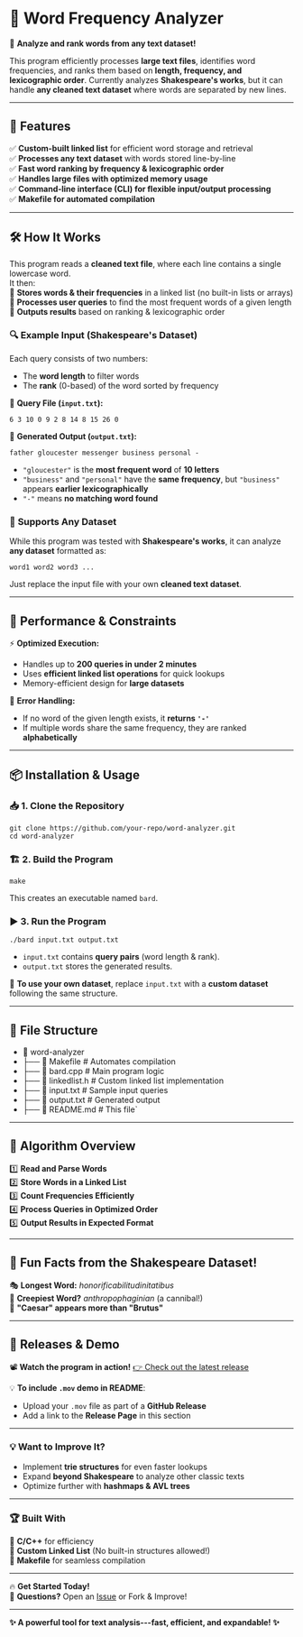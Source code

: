 📖 **Word Frequency Analyzer**
==============================

🚀 **Analyze and rank words from any text dataset!**

This program efficiently processes **large text files**, identifies word frequencies, and ranks them based on **length, frequency, and lexicographic order**. Currently analyzes **Shakespeare's works**, but it can handle **any cleaned text dataset** where words are separated by new lines.

* * * * *

📌 **Features**
---------------

✅ **Custom-built linked list** for efficient word storage and retrieval\
✅ **Processes any text dataset** with words stored line-by-line\
✅ **Fast word ranking by frequency & lexicographic order**\
✅ **Handles large files with optimized memory usage**\
✅ **Command-line interface (CLI) for flexible input/output processing**\
✅ **Makefile for automated compilation**

* * * * *

🛠 **How It Works**
-------------------

This program reads a **cleaned text file**, where each line contains a single lowercase word.\
It then:\
🔹 **Stores words & their frequencies** in a linked list (no built-in lists or arrays)\
🔹 **Processes user queries** to find the most frequent words of a given length\
🔹 **Outputs results** based on ranking & lexicographic order

### 🔍 **Example Input (Shakespeare's Dataset)**

Each query consists of two numbers:

-   The **word length** to filter words
-   The **rank** (0-based) of the word sorted by frequency

📌 **Query File (`input.txt`):**


`6 3
10 0
9 2
8 14
8 15
26 0`

📌 **Generated Output (`output.txt`):**

`father
gloucester
messenger
business
personal
-`

-   `"gloucester"` is the **most frequent word** of **10 letters**
-   `"business"` and `"personal"` have the **same frequency**, but `"business"` appears **earlier lexicographically**
-   `"-"` means **no matching word found**

### 🔄 **Supports Any Dataset**

While this program was tested with **Shakespeare's works**, it can analyze **any dataset** formatted as:

`word1
word2
word3
...`

Just replace the input file with your own **cleaned text dataset**.

* * * * *

🚀 **Performance & Constraints**
--------------------------------

⚡ **Optimized Execution:**

-   Handles up to **200 queries in under 2 minutes**
-   Uses **efficient linked list operations** for quick lookups
-   Memory-efficient design for **large datasets**

🔹 **Error Handling:**

-   If no word of the given length exists, it **returns `'-'`**
-   If multiple words share the same frequency, they are ranked **alphabetically**

* * * * *

📦 **Installation & Usage**
---------------------------

### 📥 **1\. Clone the Repository**


`git clone https://github.com/your-repo/word-analyzer.git`  
`cd word-analyzer`

### 🏗 **2\. Build the Program**

`make`

This creates an executable named `bard`.

### ▶️ **3\. Run the Program**

`./bard input.txt output.txt`

-   `input.txt` contains **query pairs** (word length & rank).
-   `output.txt` stores the generated results.

🔹 **To use your own dataset**, replace `input.txt` with a **custom dataset** following the same structure.

* * * * *

📂 **File Structure**
---------------------

- 📂 word-analyzer
- ├── 📄 Makefile       # Automates compilation
- ├── 📄 bard.cpp       # Main program logic
- ├── 📄 linkedlist.h   # Custom linked list implementation
- ├── 📄 input.txt      # Sample input queries
- ├── 📄 output.txt     # Generated output
- ├── 📄 README.md      # This file`

* * * * *

🎯 **Algorithm Overview**
-------------------------

1️⃣ **Read and Parse Words**\
2️⃣ **Store Words in a Linked List**\
3️⃣ **Count Frequencies Efficiently**\
4️⃣ **Process Queries in Optimized Order**\
5️⃣ **Output Results in Expected Format**

* * * * *

📜 **Fun Facts from the Shakespeare Dataset!**
----------------------------------------------

🎭 **Longest Word:** *honorificabilitudinitatibus*\
🧛 **Creepiest Word?** *anthropophaginian* (a cannibal!)\
🤴 **"Caesar" appears more than "Brutus"**

* * * * *

🚀 **Releases & Demo**
----------------------

📽 **Watch the program in action!** [👉 Check out the latest release](https://github.com/your-repo/word-analyzer/releases)

💡 **To include `.mov` demo in README**:

-   Upload your `.mov` file as part of a **GitHub Release**
-   Add a link to the **Release Page** in this section

* * * * *

### 💡 **Want to Improve It?**

-   Implement **trie structures** for even faster lookups
-   Expand **beyond Shakespeare** to analyze other classic texts
-   Optimize further with **hashmaps & AVL trees**

* * * * *

### 🏆 **Built With**

🔹 **C/C++** for efficiency\
🔹 **Custom Linked List** (No built-in structures allowed!)\
🔹 **Makefile** for seamless compilation

* * * * *

🔥 **Get Started Today!**\
📩 **Questions?** Open an [Issue](https://github.com/your-repo/word-analyzer/issues) or Fork & Improve!

* * * * *

**✨ A powerful tool for text analysis---fast, efficient, and expandable! ✨**
